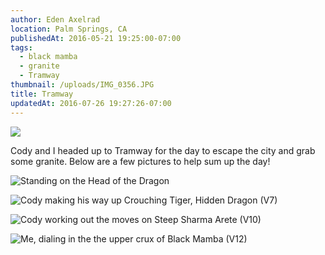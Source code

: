 ```yaml
---
author: Eden Axelrad
location: Palm Springs, CA
publishedAt: 2016-05-21 19:25:00-07:00
tags:
  - black mamba
  - granite
  - Tramway
thumbnail: /uploads/IMG_0356.JPG
title: Tramway
updatedAt: 2016-07-26 19:27:26-07:00
---
```


![](/uploads/IMG_0356.JPG)

Cody and I headed up to Tramway for the day to escape the city and grab some granite. Below are a few pictures to help sum up the day!

![Standing on the Head of the Dragon](/uploads/IMG_0379.jpg)

![Cody making his way up Crouching Tiger, Hidden Dragon (V7)](/uploads/IMG_0400.JPG)

![Cody working out the moves on Steep Sharma Arete (V10)](/uploads/IMG_0449.JPG)

![Me, dialing in the the upper crux of Black Mamba (V12)](/uploads/IMG_0451.jpg)
